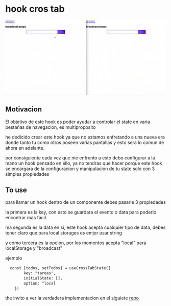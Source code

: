
# hook cros tab
![demo](./demo.gif)
## Motivacion

El objetivo de este hook es poder ayudar a controlar el state en varia pestañas de navegacion, es multiproposito

he dedicido crear este hook ya que no estamos enfretando a una nueva era donde tanto tu como otros poseen varias pantallas y esto sera lo comun de ahora en adelante.

por consiguiente cada vez que me enfrento a esto debo configurar a la mano un hook pensado en ello, ya no tendras que hacer porque este hook se encargara de la configuracion y manipulacion de tu state solo con 3 simples propiedades

## To use

para llamar un hook dentro de un componente debes pasarle 3 propiedades

la primera es la key, con esto se guardara el evento o data para poderlo encontrar mas facil.

ma segunda es la data en si, este hook acepta cualquier tipo de data, debes tener claro que para local storages es emjor usar string

y como tercera es la opcion, por los momentos acepta "local" para localStorage y "broadcast"


ejemplo
```
  const [todos, setTodos] = useCrossTabState({
        key: "tareas",
        initialState: [],
        option: "local
    })
```

the invito a ver la verdadera implementacion en el siguiete
[repo](https://github.com/josermarinr/example-hook-cross-tab)
